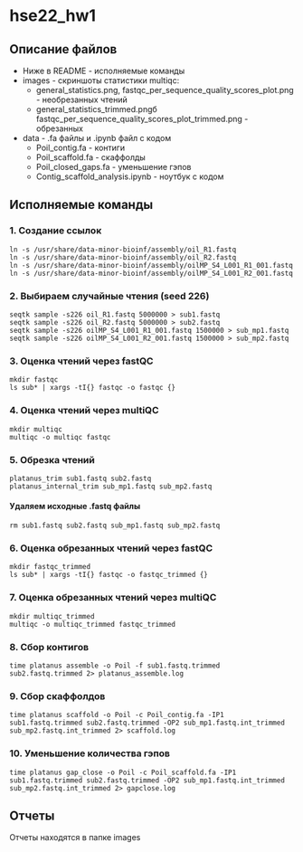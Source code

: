 # hse22_hw1

## Описание файлов

- Ниже в README - исполняемые команды
- images - скриншоты статистики multiqc:
  - general_statistics.png, fastqc_per_sequence_quality_scores_plot.png - необрезанных чтений
  - general_statistics_trimmed.pngб fastqc_per_sequence_quality_scores_plot_trimmed.png - обрезанных
- data - .fa файлы и .ipynb файл с кодом
  - Poil_contig.fa - контиги
  - Poil_scaffold.fa - скаффолды
  - Poil_closed_gaps.fa - уменьшение гэпов
  - Contig_scaffold_analysis.ipynb - ноутбук с кодом

## Исполняемые команды

### 1. Создание ссылок
```
ln -s /usr/share/data-minor-bioinf/assembly/oil_R1.fastq
ln -s /usr/share/data-minor-bioinf/assembly/oil_R2.fastq
ln -s /usr/share/data-minor-bioinf/assembly/oilMP_S4_L001_R1_001.fastq
ln -s /usr/share/data-minor-bioinf/assembly/oilMP_S4_L001_R2_001.fastq
```

### 2. Выбираем случайные чтения (seed 226)
```
seqtk sample -s226 oil_R1.fastq 5000000 > sub1.fastq
seqtk sample -s226 oil_R2.fastq 5000000 > sub2.fastq
seqtk sample -s226 oilMP_S4_L001_R1_001.fastq 1500000 > sub_mp1.fastq
seqtk sample -s226 oilMP_S4_L001_R2_001.fastq 1500000 > sub_mp2.fastq
```

### 3. Оценка чтений через fastQC
```
mkdir fastqc
ls sub* | xargs -tI{} fastqc -o fastqc {}
```

### 4. Оценка чтений через multiQC
```
mkdir multiqc
multiqc -o multiqc fastqc
```

### 5. Обрезка чтений
```
platanus_trim sub1.fastq sub2.fastq
platanus_internal_trim sub_mp1.fastq sub_mp2.fastq
```

#### Удаляем исходные .fastq файлы
```
rm sub1.fastq sub2.fastq sub_mp1.fastq sub_mp2.fastq
```

### 6. Оценка обрезанных чтений через fastQC
```
mkdir fastqc_trimmed
ls sub* | xargs -tI{} fastqc -o fastqc_trimmed {}
```

### 7. Оценка обрезанных чтений через multiQC
```
mkdir multiqc_trimmed
multiqc -o multiqc_trimmed fastqc_trimmed
```

### 8. Сбор контигов
```
time platanus assemble -o Poil -f sub1.fastq.trimmed sub2.fastq.trimmed 2> platanus_assemble.log
```

### 9. Сбор скаффолдов
```
time platanus scaffold -o Poil -c Poil_contig.fa -IP1 sub1.fastq.trimmed sub2.fastq.trimmed -OP2 sub_mp1.fastq.int_trimmed sub_mp2.fastq.int_trimmed 2> scaffold.log
```

### 10. Уменьшение количества гэпов
```
time platanus gap_close -o Poil -c Poil_scaffold.fa -IP1 sub1.fastq.trimmed sub2.fastq.trimmed -OP2 sub_mp1.fastq.int_trimmed sub_mp2.fastq.int_trimmed 2> gapclose.log
```


## Отчеты

Отчеты находятся в папке images
